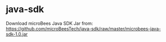 # java-sdk

Download microBees Java SDK Jar from: https://github.com/microBeesTech/java-sdk/raw/master/microbees-java-sdk-1.0.jar
